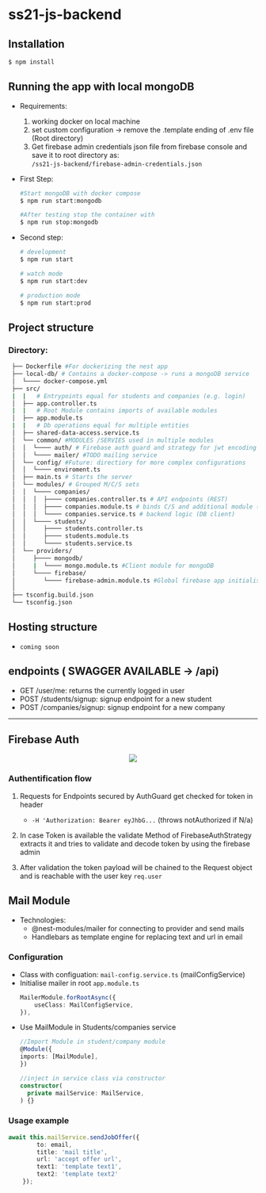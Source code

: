 # ss21-js-backend

## Installation

```bash
$ npm install
```

## Running the app with local mongoDB

- Requirements: 
  1. working docker on local machine
  2. set custom configuration -> remove the .template ending of .env file (Root directory)
  3. Get firebase admin credentials json file from firebase console and save it to root directory as:  
    ```/ss21-js-backend/firebase-admin-credentials.json```

-  First Step: 
    ```bash
    #Start mongoDB with docker compose
    $ npm run start:mongodb

    #After testing stop the container with
    $ npm run stop:mongodb
    ```


- Second step:
    ```bash
    # development
    $ npm run start

    # watch mode
    $ npm run start:dev

    # production mode
    $ npm run start:prod
    ```

## Project structure

### Directory:
```bash
 ├── Dockerfile #For dockerizing the nest app
 ├── local-db/ # Contains a docker-compose -> runs a mongoDB service
 │  └──── docker-compose.yml
 ├── src/
 |  |   # Entrypoints equal for students and companies (e.g. login)
 │  ├── app.controller.ts 
 |  |   # Root Module contains imports of available modules
 │  ├── app.module.ts
 |  |   # Db operations equal for multiple entities
 │  ├── shared-data-access.service.ts    
 │  └── common/ #MODULES /SERVIES used in multiple modules 
 │  │  └──── auth/ # Firebase auth guard and strategy for jwt encoding
 │  │  └──── mailer/ #TODO mailing service
 │  └── config/ #Future: directiory for more complex configurations
 │  │  └──── enviroment.ts
 │  ├── main.ts # Starts the server
 │  └── modules/ # Grouped M/C/S sets
 │  │  └──── companies/
 │  │  │  ├──── companies.controller.ts # API endpoints (REST)
 │  │  │  ├──── companies.module.ts # binds C/S and additional module (DI)
 │  │  │  └──── companies.service.ts # backend logic (DB client)
 │  │  └──── students/
 │  │     ├──── students.controller.ts
 │  │     ├──── students.module.ts
 │  │     └──── students.service.ts
 │  └── providers/
 │     ├──── mongodb/
 │     |  └──── mongo.module.ts #Client module for mongoDB
 │     └──── firebase/
 │        └──── firebase-admin.module.ts #Global firebase app initialisation
 │
 ├── tsconfig.build.json
 └── tsconfig.json
```

## Hosting structure
- ``coming soon``

## endpoints ( SWAGGER AVAILABLE -> /api)

- GET /user/me: returns the currently logged in user
- POST /students/signup: signup endpoint for a new student
- POST /companies/signup: signup endpoint for a new company

-----
## Firebase Auth
<center><img src="https://docs.nestjs.com/assets/Guards_1.png"></center>

### Authentification flow
1. Requests for Endpoints secured by AuthGuard get checked for token in header
    - ``-H 'Authorization: Bearer eyJhbG...``
  (throws notAuthorized if N/a)
2. In case Token is available the validate Method of FirebaseAuthStrategy extracts it and tries to validate and decode token by using the firebase admin

3. After validation the token payload will be chained to the Request object and is reachable with the user key ``req.user``

## Mail Module
- Technologies: 
  - @nest-modules/mailer for connecting to provider and send mails
  - Handlebars as template engine for replacing text and url in email

### Configuration
- Class with configuation: ``mail-config.service.ts`` (mailConfigService)
- Initialise mailer in root ``app.module.ts``
  ```typescript
  MailerModule.forRootAsync({
      useClass: MailConfigService,
  }),
  ```
- Use MailModule in Students/companies service
  ```typescript
  //Import Module in student/company module
  @Module({
  imports: [MailModule],
  })

  //inject in service class via constructor
  constructor(
    private mailService: MailService,
  ) {}
  ```
### Usage example
```typescript
await this.mailService.sendJobOffer({
        to: email,
        title: 'mail title',
        url: 'accept offer url',
        text1: 'template text1',
        text2: 'template text2'
    });
```


